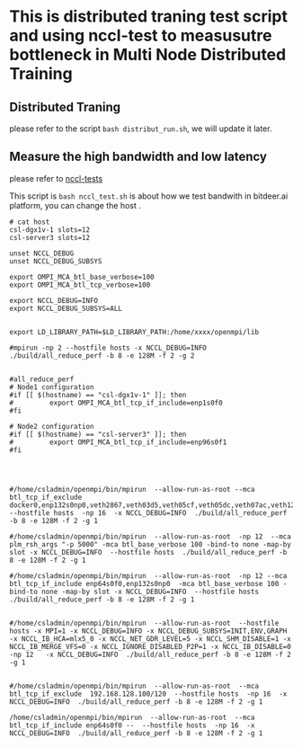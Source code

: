 # This is distributed traning test script and using nccl-test to measusutre bottleneck in Multi Node Distributed Training

## Distributed Traning

please refer to the script `bash distribut_run.sh`, we will update it later. 

## Measure the high bandwidth and low latency

please refer to [nccl-tests](https://github.com/NVIDIA/nccl-tests) 

This script is `bash nccl_test.sh` is about how we test bandwith in bitdeer.ai platform, you can change the host . 

```
# cat host 
csl-dgx1v-1 slots=12
csl-server3 slots=12
```

```
unset NCCL_DEBUG
unset NCCL_DEBUG_SUBSYS

export OMPI_MCA_btl_base_verbose=100
export OMPI_MCA_btl_tcp_verbose=100

export NCCL_DEBUG=INFO
export NCCL_DEBUG_SUBSYS=ALL


export LD_LIBRARY_PATH=$LD_LIBRARY_PATH:/home/xxxx/openmpi/lib

#mpirun -np 2 --hostfile hosts -x NCCL_DEBUG=INFO  ./build/all_reduce_perf -b 8 -e 128M -f 2 -g 2 


#all_reduce_perf
# Node1 configuration
#if [[ $(hostname) == "csl-dgx1v-1" ]]; then
#         export OMPI_MCA_btl_tcp_if_include=enp1s0f0
#fi

# Node2 configuration
#if [[ $(hostname) == "csl-server3" ]]; then
#         export OMPI_MCA_btl_tcp_if_include=enp96s0f1
#fi




#/home/csladmin/openmpi/bin/mpirun  --allow-run-as-root --mca btl_tcp_if_exclude docker0,enp132s0np0,veth2867,veth03d5,veth05cf,veth05dc,veth07ac,veth1241,veth14b4,veth1abb,veth2d46,veth2de9,veth3210,veth340f,veth5122,veth56b7,veth59e2,veth5d7e,veth720b,veth80f4,veth89cd,veth8ee0,vetha132,vethab9c,vethb091,vethc5f8,vethd55b,vethdbea,vethdff4,vethe481,vethf3db,lo  --hostfile hosts  -np 16  -x NCCL_DEBUG=INFO  ./build/all_reduce_perf -b 8 -e 128M -f 2 -g 1

#/home/csladmin/openmpi/bin/mpirun  --allow-run-as-root  -np 12  --mca plm_rsh_args "-p 5000" -mca btl_base_verbose 100 -bind-to none -map-by slot -x NCCL_DEBUG=INFO  --hostfile hosts  ./build/all_reduce_perf -b 8 -e 128M -f 2 -g 1 

#/home/csladmin/openmpi/bin/mpirun  --allow-run-as-root  -np 12 --mca btl_tcp_if_include enp64s0f0,enp132s0np0  -mca btl_base_verbose 100 -bind-to none -map-by slot -x NCCL_DEBUG=INFO  --hostfile hosts  ./build/all_reduce_perf -b 8 -e 128M -f 2 -g 1 


#/home/csladmin/openmpi/bin/mpirun  --allow-run-as-root  --hostfile hosts -x MPI=1 -x NCCL_DEBUG=INFO -x NCCL_DEBUG_SUBSYS=INIT,ENV,GRAPH -x NCCL_IB_HCA=mlx5_0 -x NCCL_NET_GDR_LEVEL=5 -x NCCL_SHM_DISABLE=1 -x NCCL_IB_MERGE_VFS=0 -x NCCL_IGNORE_DISABLED_P2P=1 -x NCCL_IB_DISABLE=0 -np 12   -x NCCL_DEBUG=INFO  ./build/all_reduce_perf -b 8 -e 128M -f 2 -g 1 


#/home/csladmin/openmpi/bin/mpirun  --allow-run-as-root  --mca btl_tcp_if_exclude  192.168.128.100/120  --hostfile hosts  -np 16  -x NCCL_DEBUG=INFO  ./build/all_reduce_perf -b 8 -e 128M -f 2 -g 1

/home/csladmin/openmpi/bin/mpirun  --allow-run-as-root  --mca btl_tcp_if_include enp64s0f0 --  --hostfile hosts  -np 16  -x NCCL_DEBUG=INFO  ./build/all_reduce_perf -b 8 -e 128M -f 2 -g 1
```
